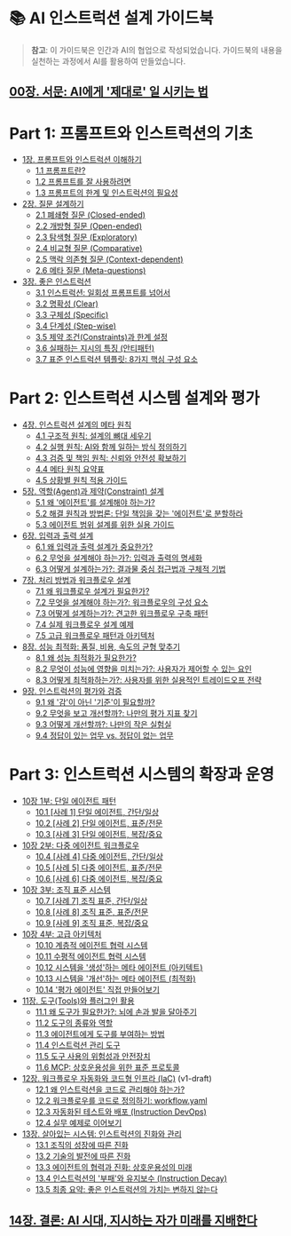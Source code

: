 # 📚 AI 인스트럭션 설계 가이드북

> **참고**: 이 가이드북은 인간과 AI의 협업으로 작성되었습니다. 가이드북의 내용을 실천하는 과정에서 AI를 활용하여 만들었습니다.

## [00장. 서문: AI에게 '제대로' 일 시키는 법](00-preface.md)

# Part 1: 프롬프트와 인스트럭션의 기초
* [1장. 프롬프트와 인스트럭션 이해하기](01-introduction.md)
  * [1.1 프롬프트란?](01-introduction.md#11-프롬프트란)
  * [1.2 프롬프트를 잘 사용하려면](01-introduction.md#12-프롬프트를-잘-사용하려면)
  * [1.3 프롬프트의 한계 및 인스트럭션의 필요성](01-introduction.md#13-프롬프트의-한계-및-인스트럭션의-필요성)
* [2장. 질문 설계하기](02-questions.md)
  * [2.1 폐쇄형 질문 (Closed-ended)](02-questions.md#21-폐쇄형-질문-closed-ended)
  * [2.2 개방형 질문 (Open-ended)](02-questions.md#22-개방형-질문-open-ended)
  * [2.3 탐색형 질문 (Exploratory)](02-questions.md#23-탐색형-질문-exploratory)
  * [2.4 비교형 질문 (Comparative)](02-questions.md#24-비교형-질문-comparative)
  * [2.5 맥락 의존형 질문 (Context-dependent)](02-questions.md#25-맥락-의존형-질문-context-dependent)
  * [2.6 메타 질문 (Meta-questions)](02-questions.md#26-메타-질문-meta-questions)
* [3장. 좋은 인스트럭션](03-good-instructions.md)
  * [3.1 인스트럭션: 일회성 프롬프트를 넘어서](03-good-instructions.md#31-인스트럭션-일회성-프롬프트를-넘어서)
  * [3.2 명확성 (Clear)](03-good-instructions.md#32-명확성-clear)
  * [3.3 구체성 (Specific)](03-good-instructions.md#33-구체성-specific)
  * [3.4 단계성 (Step-wise)](03-good-instructions.md#34-단계성-step-wise)
  * [3.5 제약 조건(Constraints)과 한계 설정](03-good-instructions.md#35-제약-조건constraints과-한계-설정)
  * [3.6 실패하는 지시의 특징 (안티패턴)](03-good-instructions.md#36-실패하는-지시의-특징-안티패턴)
  * [3.7 표준 인스트럭션 템플릿: 8가지 핵심 구성 요소](03-good-instructions.md#37-표준-인스트럭션-템플릿-8가지-핵심-구성-요소)

# Part 2: 인스트럭션 시스템 설계와 평가
* [4장. 인스트럭션 설계의 메타 원칙](04-meta-principles.md)
  * [4.1 구조적 원칙: 설계의 뼈대 세우기](04-meta-principles.md#41-구조적-원칙-설계의-뼈대-세우기)
  * [4.2 실행 원칙: AI와 함께 일하는 방식 정의하기](04-meta-principles.md#42-실행-원칙-ai와-함께-일하는-방식-정의하기)
  * [4.3 검증 및 책임 원칙: 신뢰와 안전성 확보하기](04-meta-principles.md#43-검증-및-책임-원칙-신뢰와-안전성-확보하기)
  * [4.4 메타 원칙 요약표](04-meta-principles.md#44-메타-원칙-요약표)
  * [4.5 상황별 원칙 적용 가이드](04-meta-principles.md#45-상황별-원칙-적용-가이드)
* [5장. 역할(Agent)과 제약(Constraint) 설계](05-agent-constraints.md)
  * [5.1 왜 '에이전트'를 설계해야 하는가?](05-agent-constraints.md#51-왜-에이전트를-설계해야-하는가)
  * [5.2 해결 원칙과 방법론: 단일 책임을 갖는 '에이전트'로 분할하라](05-agent-constraints.md#52-해결-원칙과-방법론-단일-책임을-갖는-에이전트로-분할하라)
  * [5.3 에이전트 범위 설계를 위한 실용 가이드](05-agent-constraints.md#53-에이전트-범위-설계를-위한-실용-가이드)
* [6장. 입력과 출력 설계](06-io-design.md)
  * [6.1 왜 입력과 출력 설계가 중요한가?](06-io-design.md#61-왜-입력과-출력-설계가-중요한가)
  * [6.2 무엇을 설계해야 하는가?: 입력과 출력의 명세화](06-io-design.md#62-무엇을-설계해야-하는가-입력과-출력의-명세화)
  * [6.3 어떻게 설계하는가?: 결과물 중심 접근법과 구체적 기법](06-io-design.md#63-어떻게-설계하는가-결과물-중심-접근법과-구체적-기법)
* [7장. 처리 방법과 워크플로우 설계](07-workflow-design.md)
  * [7.1 왜 워크플로우 설계가 필요한가?](07-workflow-design.md#71-왜-워크플로우-설계가-필요한가)
  * [7.2 무엇을 설계해야 하는가?: 워크플로우의 구성 요소](07-workflow-design.md#72-무엇을-설계해야-하는가-워크플로우의-구성-요소)
  * [7.3 어떻게 설계하는가?: 견고한 워크플로우 구축 패턴](07-workflow-design.md#73-어떻게-설계하는가-견고한-워크플로우-구축-패턴)
  * [7.4 실제 워크플로우 설계 예제](07-workflow-design.md#74-실제-워크플로우-설계-예제)
  * [7.5 고급 워크플로우 패턴과 아키텍처](07-workflow-design.md#75-고급-워크플로우-패턴과-아키텍처)
* [8장. 성능 최적화: 품질, 비용, 속도의 균형 맞추기](08-performance.md)
  * [8.1 왜 성능 최적화가 필요한가?](08-performance.md#81-왜-성능-최적화가-필요한가)
  * [8.2 무엇이 성능에 영향을 미치는가?: 사용자가 제어할 수 있는 요인](08-performance.md#82-무엇이-성능에-영향을-미치는가-사용자가-제어할-수-있는-요인)
  * [8.3 어떻게 최적화하는가?: 사용자를 위한 실용적인 트레이드오프 전략](08-performance.md#83-어떻게-최적화하는가-사용자를-위한-실용적인-트레이드오프-전략)
* [9장. 인스트럭션의 평가와 검증](09-productivity.md)
  * [9.1 왜 '감'이 아닌 '기준'이 필요할까?](09-productivity.md#91-왜-감이-아닌-기준이-필요할까)
  * [9.2 무엇을 보고 개선할까?: 나만의 평가 지표 찾기](09-productivity.md#92-무엇을-보고-개선할까-나만의-평가-지표-찾기)
  * [9.3 어떻게 개선할까?: 나만의 작은 실험실](09-productivity.md#93-어떻게-개선할까-나만의-작은-실험실)
  * [9.4 정답이 있는 업무 vs. 정답이 없는 업무](09-productivity.md#94-정답이-있는-업무-vs-정답이-없는-업무)

# Part 3: 인스트럭션 시스템의 확장과 운영
* [10장 1부: 단일 에이전트 패턴](10-1-single-agent-patterns.md)
  * [10.1 [사례 1] 단일 에이전트, 간단/일상](10-1-single-agent-patterns.md#101-사례-1-단일-에이전트-간단일상)
  * [10.2 [사례 2] 단일 에이전트, 표준/전문](10-1-single-agent-patterns.md#102-사례-2-단일-에이전트-표준전문)
  * [10.3 [사례 3] 단일 에이전트, 복잡/중요](10-1-single-agent-patterns.md#103-사례-3-단일-에이전트-복잡중요)
* [10장 2부: 다중 에이전트 워크플로우](10-2-multi-agent-workflows.md)
  * [10.4 [사례 4] 다중 에이전트, 간단/일상](10-2-multi-agent-workflows.md#104-사례-4-다중-에이전트-간단일상)
  * [10.5 [사례 5] 다중 에이전트, 표준/전문](10-2-multi-agent-workflows.md#105-사례-5-다중-에이전트-표준전문)
  * [10.6 [사례 6] 다중 에이전트, 복잡/중요](10-2-multi-agent-workflows.md#106-사례-6-다중-에이전트-복잡중요)
* [10장 3부: 조직 표준 시스템](10-3-organizational-standards.md)
  * [10.7 [사례 7] 조직 표준, 간단/일상](10-3-organizational-standards.md#107-사례-7-조직-표준-간단일상)
  * [10.8 [사례 8] 조직 표준, 표준/전문](10-3-organizational-standards.md#108-사례-8-조직-표준-표준전문)
  * [10.9 [사례 9] 조직 표준, 복잡/중요](10-3-organizational-standards.md#109-사례-9-조직-표준-복잡중요)
* [10장 4부: 고급 아키텍처](10-4-advanced-architectures.md)
  * [10.10 계층적 에이전트 협력 시스템](10-4-advanced-architectures.md#1010-계층적-에이전트-협력-시스템)
  * [10.11 수평적 에이전트 협력 시스템](10-4-advanced-architectures.md#1011-수평적-에이전트-협력-시스템)
  * [10.12 시스템을 '생성'하는 메타 에이전트 (아키텍트)](10-4-advanced-architectures.md#1012-시스템을-생성하는-메타-에이전트-아키텍트)
  * [10.13 시스템을 '개선'하는 메타 에이전트 (최적화)](10-4-advanced-architectures.md#1013-시스템을-개선하는-메타-에이전트-최적화)
  * [10.14 '평가 에이전트' 직접 만들어보기](10-4-advanced-architectures.md#1014-평가-에이전트-직접-만들어보기)
* [11장. 도구(Tools)와 플러그인 활용](11-tools.md)
  * [11.1 왜 도구가 필요한가?: 뇌에 손과 발을 달아주기](11-tools.md#111-왜-도구가-필요한가-뇌에-손과-발을-달아주기)
  * [11.2 도구의 종류와 역할](11-tools.md#112-도구의-종류와-역할)
  * [11.3 에이전트에게 도구를 부여하는 방법](11-tools.md#113-에이전트에게-도구를-부여하는-방법)
  * [11.4 인스트럭션 관리 도구](11-tools.md#114-인스트럭션-관리-도구)
  * [11.5 도구 사용의 위험성과 안전장치](11-tools.md#115-도구-사용의-위험성과-안전장치)
  * [11.6 MCP: 상호운용성을 위한 표준 프로토콜](11-tools.md#116-mcp-상호운용성을-위한-표준-프로토콜)
* [12장. 워크플로우 자동화와 코드형 인프라 (IaC)](12-workflow-as-code.md) (v1-draft)
  * [12.1 왜 인스트럭션을 코드로 관리해야 하는가?](12-workflow-as-code.md#121-왜-인스트럭션을-코드로-관리해야-하는가)
  * [12.2 워크플로우를 코드로 정의하기: workflow.yaml](12-workflow-as-code.md#122-워크플로우를-코드로-정의하기-workflowyaml)
  * [12.3 자동화된 테스트와 배포 (Instruction DevOps)](12-workflow-as-code.md#123-자동화된-테스트와-배포-instruction-devops)
  * [12.4 실무 예제로 이어보기](12-workflow-as-code.md#124-실무-예제로-이어보기)
* [13장. 살아있는 시스템: 인스트럭션의 진화와 관리](13-evolution.md)
  * [13.1 조직의 성장에 따른 진화](13-evolution.md#131-조직의-성장에-따른-진화)
  * [13.2 기술의 발전에 따른 진화](13-evolution.md#132-기술의-발전에-따른-진화)
  * [13.3 에이전트의 협력과 진화: 상호운용성의 미래](13-evolution.md#133-에이전트의-협력과-진화-상호운용성의-미래)
  * [13.4 인스트럭션의 '부패'와 유지보수 (Instruction Decay)](13-evolution.md#134-인스트럭션의-부패와-유지보수-instruction-decay)
  * [13.5 최종 요약: 좋은 인스트럭션의 가치는 변하지 않는다](13-evolution.md#135-최종-요약-좋은-인스트럭션의-가치는-변하지-않는다)

## [14장. 결론: AI 시대, 지시하는 자가 미래를 지배한다](14-conclusion.md)